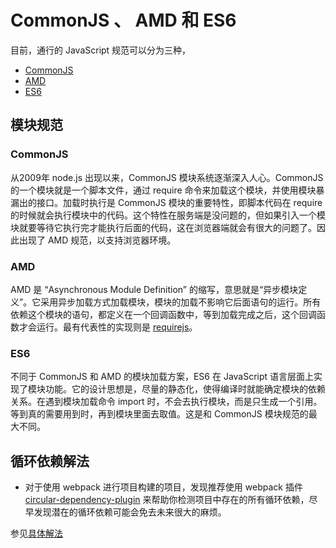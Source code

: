 # CommonJS 、 AMD 和 ES6

目前，通行的 JavaScript 规范可以分为三种，

- [CommonJS](http://wiki.commonjs.org/wiki/Modules/1.1)
- [AMD](https://github.com/amdjs/amdjs-api/wiki/AMD)
- [ES6](http://www.ecma-international.org/ecma-262/6.0/)

## 模块规范

### CommonJS

从2009年 node.js 出现以来，CommonJS 模块系统逐渐深入人心。CommonJS 的一个模块就是一个脚本文件，通过 require 命令来加载这个模块，并使用模块暴漏出的接口。加载时执行是 CommonJS 模块的重要特性，即脚本代码在 require 的时候就会执行模块中的代码。这个特性在服务端是没问题的，但如果引入一个模块就要等待它执行完才能执行后面的代码，这在浏览器端就会有很大的问题了。因此出现了 AMD 规范，以支持浏览器环境。

### AMD

AMD 是 “Asynchronous Module Definition” 的缩写，意思就是“异步模块定义”。它采用异步加载方式加载模块，模块的加载不影响它后面语句的运行。所有依赖这个模块的语句，都定义在一个回调函数中，等到加载完成之后，这个回调函数才会运行。最有代表性的实现则是 [requirejs](https://requirejs.org/)。

### ES6

不同于 CommonJS 和 AMD 的模块加载方案，ES6 在 JavaScript 语言层面上实现了模块功能。它的设计思想是，尽量的静态化，使得编译时就能确定模块的依赖关系。在遇到模块加载命令 import 时，不会去执行模块，而是只生成一个引用。等到真的需要用到时，再到模块里面去取值。这是和 CommonJS 模块规范的最大不同。

## 循环依赖解法

- 对于使用 webpack 进行项目构建的项目，发现推荐使用 webpack 插件 [circular-dependency-plugin](https://github.com/aackerman/circular-dependency-plugin) 来帮助你检测项目中存在的所有循环依赖，尽早发现潜在的循环依赖可能会免去未来很大的麻烦。

参见[具体解法](../es6/23.module/loop/readme.md)
